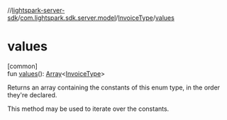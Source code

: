 //[lightspark-server-sdk](../../../index.md)/[com.lightspark.sdk.server.model](../index.md)/[InvoiceType](index.md)/[values](values.md)

# values

[common]\
fun [values](values.md)(): [Array](https://kotlinlang.org/api/latest/jvm/stdlib/kotlin/-array/index.html)&lt;[InvoiceType](index.md)&gt;

Returns an array containing the constants of this enum type, in the order they're declared.

This method may be used to iterate over the constants.
